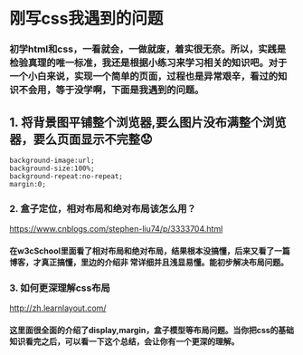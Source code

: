 # 刚写css我遇到的问题
### 初学html和css，一看就会，一做就废，着实很无奈。所以，实践是检验真理的唯一标准，我还是根据小练习来学习相关的知识吧。对于一个小白来说，实现一个简单的页面，过程也是异常艰辛，看过的知识不会用，等于没学啊，下面是我遇到的问题。
## 1. 将背景图平铺整个浏览器,要么图片没布满整个浏览器，要么页面显示不完整:worried:
```
background-image:url;
background-size:100%;
background-repeat:no-repeat;
margin:0;
```
### 2. 盒子定位，相对布局和绝对布局该怎么用？
<https://www.cnblogs.com/stephen-liu74/p/3333704.html>
#### 在w3cSchool里面看了相对布局和绝对布局，结果根本没搞懂，后来又看了一篇博客，才真正搞懂，里边的介绍非 常详细并且浅显易懂。能初步解决布局问题。
### 3. 如何更深理解css布局
<http://zh.learnlayout.com/>
#### 这里面很全面的介绍了display,margin，盒子模型等布局问题。当你把css的基础知识看完之后，可以看一下这个总结，会让你有一个更深的理解。
